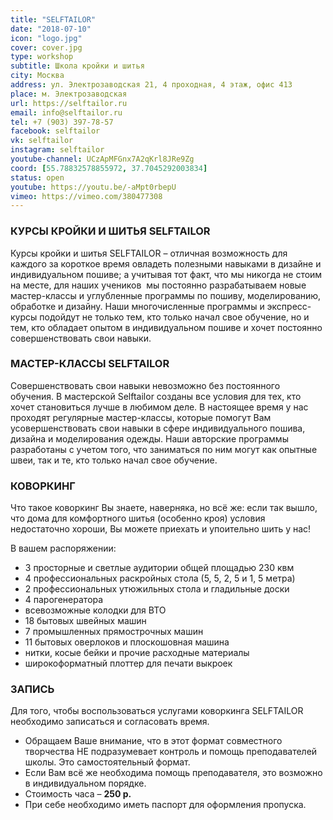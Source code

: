 ```yaml
---
title: "SELFTAILOR"
date: "2018-07-10"
icon: "logo.jpg"
cover: cover.jpg
type: workshop
subtitle: Школа кройки и шитья
city: Москва
address: ул. Электрозаводская 21, 4 проходная, 4 этаж, офис 413
place: м. Электрозаводская
url: https://selftailor.ru
email: info@selftailor.ru
tel: +7 (903) 397-78-57
facebook: selftailor
vk: selftailor
instagram: selftailor
youtube-channel: UCzApMFGnx7A2qKrl8JRe9Zg
coord: [55.78832578855972, 37.7045292003834]
status: open
youtube: https://youtu.be/-aMpt0rbepU
vimeo: https://vimeo.com/380477308
---
```


### КУРСЫ КРОЙКИ И ШИТЬЯ SELFTAILOR

Курсы кройки и шитья SELFTAILOR – отличная возможность для каждого за короткое время овладеть полезными навыками в дизайне и индивидуальном пошиве; а учитывая тот факт, что мы никогда не стоим на месте, для наших учеников  мы постоянно разрабатываем новые мастер-классы и углубленные программы по пошиву, моделированию, обработке и дизайну. Наши многочисленные программы и экспресс-курсы подойдут не только тем, кто только начал свое обучение, но и тем, кто обладает опытом в индивидуальном пошиве и хочет постоянно совершенствовать свои навыки.

### МАСТЕР-КЛАССЫ SELFTAILOR

Совершенствовать свои навыки невозможно без постоянного обучения. В мастерской Selftailor созданы все условия для тех, кто хочет становиться лучше в любимом деле. В настоящее время у нас проходят регулярные мастер-классы, которые помогут Вам усовершенствовать свои навыки в сфере индивидуального пошива, дизайна и моделирования одежды. Наши авторские программы разработаны с учетом того, что заниматься по ним могут как опытные швеи, так и те, кто только начал свое обучение.

### КОВОРКИНГ

Что такое коворкинг Вы знаете, наверняка, но всё же: если так вышло, что дома для комфортного шитья (особенно кроя) условия недостаточно хороши, Вы можете приехать и упоительно шить у нас!

В вашем распоряжении:

* 3 просторные и светлые аудитории общей площадью 230 квм
* 4 профессиональных раскройных стола (5, 5, 2, 5 и 1, 5 метра)
* 2 профессиональных утюжильных стола и гладильные доски
* 4 парогенератора
* всевозможные колодки для ВТО
* 18 бытовых швейных машин
* 7 промышленных прямострочных машин
* 11 бытовых оверлоков и плоскошовная машина
* нитки, косые бейки и прочие расходные материалы
* широкоформатный плоттер для печати выкроек

### ЗАПИСЬ

Для того, чтобы воспользоваться услугами коворкинга SELFTAILOR необходимо записаться и согласовать время.

* Обращаем Ваше внимание, что в этот формат совместного творчества НЕ подразумевает контроль и помощь преподавателей школы. Это самостоятельный формат.
* Если Вам всё же необходима помощь преподавателя, это возможно в индивидуальном порядке.
* Стоимость часа – **250 р.**
* При себе необходимо иметь паспорт для оформления пропуска.
